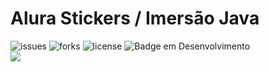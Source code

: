 # Alura Stickers / Imersão Java
![issues](https://img.shields.io/github/issues/augustocfmer/alura-stickers)
![forks](https://img.shields.io/github/forks/augustocfmer/alura-stickers)
![license](https://img.shields.io/github/license/augustocfmer/alura-stickers)
![Badge em Desenvolvimento](http://img.shields.io/static/v1?label=STATUS&message=EM%20DESENVOLVIMENTO&color=GREEN&style=for-the-badge)
<br>
<img src ="https://user-images.githubusercontent.com/30644606/179655559-b3a946f1-0d17-4e35-89f1-70df07b1faa1.png">


